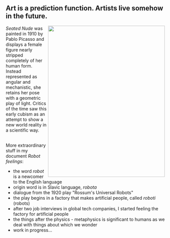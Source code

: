 ## Art is a prediction function. Artists live somehow in the future.

<img align="right" src="https://github.com/user-attachments/assets/2dcca4ae-d2c0-4d6b-8e69-48325039e071" width="370" height="480">

*Seated* *Nude* was painted in 1910 by Pablo Picasso and displays a female figure nearly stripped completely of her human form. Instead represented as angular and mechanistic, she retains her pose with a geometric play of light. Critics of the time saw this early cubism as an attempt to show a new world reality in a scientific way. 
<br/><br/>

More extraordinary stuff in my document *Robot* *feelings*:

- the word $robot$ is a newcomer to the English language
- origin word is in Slavic language, $robota$
- dialogue from the 1920 play "Rossum's Universal Robots"
- the play begins in a factory that makes artificial people, called $roboti$ (robots)
- after two job interviews in global tech companies, I started feeling the factory for artificial people
- the things after the physics - metaphysics is significant to humans as we deal with things about which we wonder
- work in progress...
